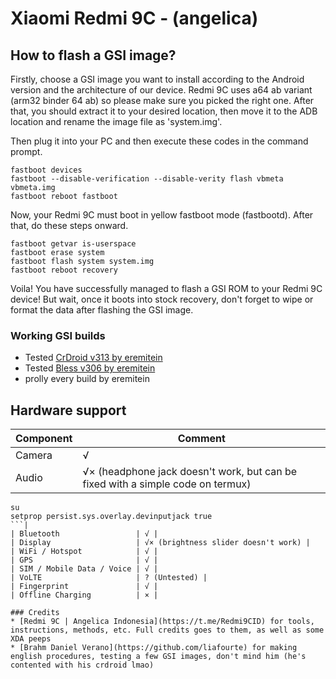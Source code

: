 # Xiaomi Redmi 9C - (angelica)

## How to flash a GSI image?

Firstly, choose a GSI image you want to install according to the Android version and the architecture of our device. Redmi 9C uses a64 ab variant (arm32 binder 64 ab) so please make sure you picked the right one. After that, you should extract it to your desired location, then move it to the ADB location and rename the image file as 'system.img'.

Then plug it into your PC and then execute these codes in the command prompt.
```
fastboot devices
fastboot --disable-verification --disable-verity flash vbmeta vbmeta.img
fastboot reboot fastboot
```
Now, your Redmi 9C must boot in yellow fastboot mode (fastbootd). After that, do these steps onward.
```
fastboot getvar is-userspace
fastboot erase system
fastboot flash system system.img
fastboot reboot recovery
```
Voila! You have successfully managed to flash a GSI ROM to your Redmi 9C device! But wait, once it boots into stock recovery, don't forget to wipe or format the data after flashing the GSI image.

### Working GSI builds 

* Tested [CrDroid v313 by eremitein](https://sourceforge.net/projects/treblerom/files/crDRom11/2021.09.21/)
* Tested [Bless v306 by eremitein](https://sourceforge.net/projects/treblerom/files/BLESS11/2021.05.02/)
* prolly every build by eremitein

## Hardware support

| Component                 |      Comment                                              |
|---------------------------|-----------------------------------------------------------|
| Camera                    | √ |
| Audio                     | √× (headphone jack doesn't work, but can be fixed with a simple code on termux) 
```
su
setprop persist.sys.overlay.devinputjack true
```|
| Bluetooth                 | √ |
| Display                   | √× (brightness slider doesn't work) |
| WiFi / Hotspot            | √ |
| GPS                       | √ |
| SIM / Mobile Data / Voice | √ |
| VoLTE                     | ? (Untested) |
| Fingerprint               | √ |
| Offline Charging          | × |

### Credits
* [Redmi 9C | Angelica Indonesia](https://t.me/Redmi9CID) for tools, instructions, methods, etc. Full credits goes to them, as well as some XDA peeps
* [Brahm Daniel Verano](https://github.com/liafourte) for making english procedures, testing a few GSI images, don't mind him (he's contented with his crdroid lmao)